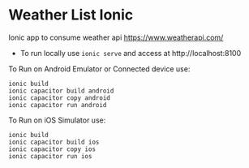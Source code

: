# Weather List Ionic
Ionic app to consume weather api https://www.weatherapi.com/

* To run locally use `ionic serve` and access at http://localhost:8100

To Run on Android Emulator or Connected device use:
```
ionic build
ionic capacitor build android
ionic capacitor copy android
ionic capacitor run android
```

To Run on iOS Simulator use:
```
ionic build
ionic capacitor build ios
ionic capacitor copy ios
ionic capacitor run ios
```
